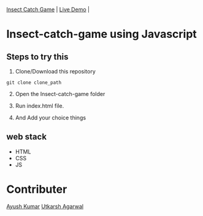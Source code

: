  [Insect Catch Game](https://github.com/Ayush7614/Hacking-Scripts/tree/main/Javascript/Insect-catch-game)                         | [Live Demo](https://50projects50days.com/projects/insect-catch-game/)             |


# Insect-catch-game using Javascript

## Steps to try this

1. Clone/Download this repository
```
git clone clone_path

```
2. Open the Insect-catch-game folder

3. Run index.html file.

4. And Add your choice things

## web stack
- HTML
- CSS
- JS

# Contributer
[Ayush Kumar](https://github.com/Ayush7614)
[Utkarsh Agarwal](https://github.com/Utkarsh-Agarwal-585)

